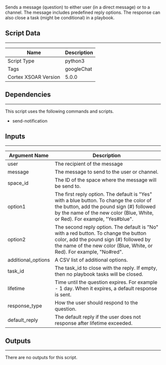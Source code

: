 Sends a message (question) to either user (in a direct message) or to a channel. The message includes predefined reply options. The response can also close a task (might be conditional) in a playbook.

## Script Data

---

| **Name** | **Description** |
| --- | --- |
| Script Type | python3 |
| Tags | googleChat |
| Cortex XSOAR Version | 5.0.0 |

## Dependencies

---
This script uses the following commands and scripts.

* send-notification

## Inputs

---

| **Argument Name** | **Description** |
| --- | --- |
| user | The recipient of the message |
| message | The message to send to the user or channel. |
| space_id | The ID of the space where the message will be send to. |
| option1 | The first reply option. The default is "Yes" with a blue button. To change the color of the button, add the pound sign \(\#\) followed by the name of the new color \(Blue, White, or Red\). For example, "Yes\#blue". |
| option2 | The second reply option. The default is "No" with a red button. To change the button color, add the pound sign \(\#\) followed by the name of the new color \(Blue, White, or Red\). For example, "No\#red". |
| additional_options | A CSV list of additional options. |
| task_id | The task_id to close with the reply. If empty, then no playbook tasks will be closed. |
| lifetime | Time until the question expires. For example - 1 day. When it expires, a default response is sent. |
| response_type | How the user should respond to the question. |
| default_reply | The default reply if the user does not response after lifetime exceeded. |

## Outputs

---
There are no outputs for this script.
